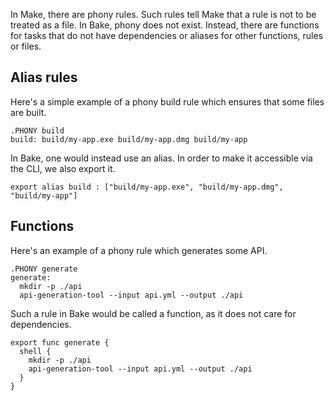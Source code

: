In Make, there are phony rules. Such rules tell Make that a rule is not to be treated as a file. In Bake, phony does not exist. Instead, there are functions for tasks that do not have dependencies or aliases for other functions, rules or files.

## Alias rules

Here's a simple example of a phony build rule which ensures that some files are built.

```make
.PHONY build
build: build/my-app.exe build/my-app.dmg build/my-app
```

In Bake, one would instead use an alias. In order to make it accessible via the CLI, we also export it.

```bake
export alias build : ["build/my-app.exe", "build/my-app.dmg", "build/my-app"]
```

## Functions

Here's an example of a phony rule which generates some API.

```make
.PHONY generate
generate:
  mkdir -p ./api
  api-generation-tool --input api.yml --output ./api
```

Such a rule in Bake would be called a function, as it does not care for dependencies.

```bake
export func generate {
  shell {
    mkdir -p ./api
    api-generation-tool --input api.yml --output ./api
  }
}
```
